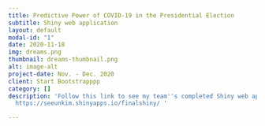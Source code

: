 ```yaml
---
title: Predictive Power of COVID-19 in the Presidential Election
subtitle: Shiny web application
layout: default
modal-id: "1"
date: 2020-11-18
img: dreams.png
thumbnail: dreams-thumbnail.png
alt: image-alt
project-date: Nov. - Dec. 2020
client: Start Bootstrapppp
category: []
description: 'Follow this link to see my team''s completed Shiny web application:
  https://seeunkim.shinyapps.io/finalshiny/ '

---
```

